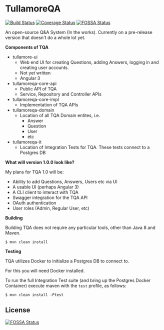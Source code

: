 # TullamoreQA

[![Build Status](https://travis-ci.org/GavinKenna/tullamoreqa.svg?branch=master)](https://travis-ci.org/GavinKenna/tullamoreqa)
[![Coverage Status](https://coveralls.io/repos/github/GavinKenna/tullamoreqa/badge.svg?branch=master)](https://coveralls.io/github/GavinKenna/tullamoreqa?branch=master)
[![FOSSA Status](https://app.fossa.io/api/projects/git%2Bgithub.com%2FGavinKenna%2Ftullamoreqa.svg?type=shield)](https://app.fossa.io/projects/git%2Bgithub.com%2FGavinKenna%2Ftullamoreqa?ref=badge_shield)

An open-source Q&A System (In the works). Currently on a pre-release version that doesn't do a whole lot yet.

**Components of TQA**

* tullamore-ui
    * Web end UI for creating Questions, adding Answers, logging in and creating user accounts.
    * Not yet written
    * Angular 3
* tullamoreqa-core-api
    * Public API of TQA
    * Service, Repository and Controller APIs
* tullamoreqa-core-impl
    * Implementation of TQA APIs
* tullamoreqa-domain
    * Location of all TQA Domain entites, i.e.
        * Answer
        * Question
        * User
        * etc
* tullamoreqa-it
    * Location of Integration Tests for TQA. These tests connect to a Postgres DB 


**What will version 1.0.0 look like?**

My plans for TQA 1.0 will be:
* Ability to add Questions, Answers, Users etc via UI
* A usable UI (perhaps Angular 3)
* A CLI client to interact with TQA
* Swagger integration for the TQA API
* OAuth authentication
* User roles (Admin, Regular User, etc)

**Building**

Building TQA does not require any particular tools, other than Java 8 and Maven.

`$ mvn clean install`

**Testing**

TQA utilizes Docker to initialize a Postgres DB to connect to. 

For this you will need Docker installed.

To run the full Integration Test suite (and bring up the Postgres Docker Container) execute maven with the `test` 
profile, as follows:

`$ mvn clean install -Ptest`


## License
[![FOSSA Status](https://app.fossa.io/api/projects/git%2Bgithub.com%2FGavinKenna%2Ftullamoreqa.svg?type=large)](https://app.fossa.io/projects/git%2Bgithub.com%2FGavinKenna%2Ftullamoreqa?ref=badge_large)